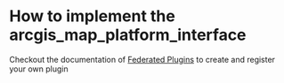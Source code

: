 # How to implement the arcgis_map_platform_interface

Checkout the documentation of [Federated Plugins](https://docs.flutter.dev/packages-and-plugins/developing-packages#federated-plugins) to create and register your own plugin